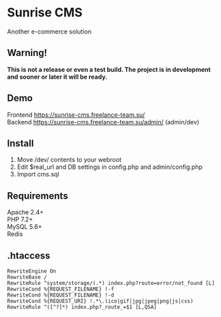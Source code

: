 # Sunrise CMS
Another e-commerce solution

## Warning!
**This is not a release or even a test build. The project is in development and sooner or later it will be ready.**

## Demo
Frontend https://sunrise-cms.freelance-team.su/  
Backend https://sunrise-cms.freelance-team.su/admin/ (admin/dev)

## Install
1. Move /dev/ contents to your webroot
2. Edit $real_url and DB settings in config.php and admin/config.php
3. Import cms.sql

## Requirements
Apache 2.4+  
PHP 7.2+  
MySQL 5.6+  
Redis

## .htaccess
```
RewriteEngine On  
RewriteBase /  
RewriteRule ^system/storage/(.*) index.php?route=error/not_found [L]  
RewriteCond %{REQUEST_FILENAME} !-f  
RewriteCond %{REQUEST_FILENAME} !-d  
RewriteCond %{REQUEST_URI} !.*\.(ico|gif|jpg|jpeg|png|js|css)  
RewriteRule ^([^?]*) index.php?_route_=$1 [L,QSA]
```
